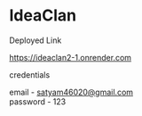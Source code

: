 # IdeaClan

Deployed Link

https://ideaclan2-1.onrender.com

credentials

email - satyam46020@gmail.com  
password - 123
